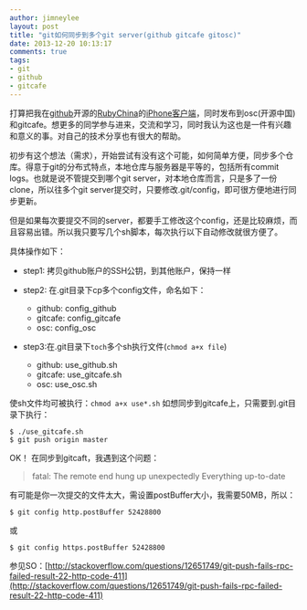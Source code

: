 ```yaml
---
author: jimneylee
layout: post
title: "git如何同步到多个git server(github gitcafe gitosc)"
date: 2013-12-20 10:13:17
comments: true
tags:
- git
- github
- gitcafe
---
```


打算把我在[github](https://github.com/)开源的[RubyChina](http://ruby-china.org/)的[iPhone客户端](https://github.com/jimneylee/JLRubyChina-iPhone)，同时发布到osc(开源中国)和gitcafe。想更多的同学参与进来，交流和学习，同时我认为这也是一件有兴趣和意义的事。对自己的技术分享也有很大的帮助。

初步有这个想法（需求），开始尝试有没有这个可能，如何简单方便，同步多个仓库。得意于git的分布式特点，本地仓库与服务器是平等的，包括所有commit logs。也就是说不管提交到哪个git server，对本地仓库而言，只是多了一份clone，所以往多个git server提交时，只要修改.git/config，即可很方便地进行同步更新。

但是如果每次要提交不同的server，都要手工修改这个config，还是比较麻烦，而且容易出错。所以我只要写几个sh脚本，每次执行以下自动修改就很方便了。

具体操作如下：

* step1: 拷贝github账户的SSH公钥，到其他账户，保持一样
* step2: 在.git目录下cp多个config文件，命名如下：
	* github:  config_github
	* gitcafe: config_gitcafe	
	* osc:     config_osc

* step3:在.git目录下`toch`多个sh执行文件(`chmod a+x file`)
	* github:  use_github.sh
	* gitcafe: use_gitcafe.sh
	* osc:     use_osc.sh
	
使sh文件均可被执行：`chmod a+x use*.sh`
如想同步到gitcafe上，只需要到.git目录下执行：

	$ ./use_gitcafe.sh
	$ git push origin master

OK！
在同步到gitcaft，我遇到这个问题：

>fatal: The remote end hung up unexpectedly
>Everything up-to-date

有可能是你一次提交的文件太大，需设置postBuffer大小，我需要50MB，所以：

	$ git config http.postBuffer 52428800
或

	$ git config https.postBuffer 52428800

参见SO：[http://stackoverflow.com/questions/12651749/git-push-fails-rpc-failed-result-22-http-code-411](http://stackoverflow.com/questions/12651749/git-push-fails-rpc-failed-result-22-http-code-411)